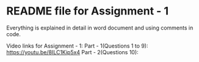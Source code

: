 # README file for Assignment - 1

Everything is explained in detail in word document and using comments in code.

Video links for Assignment - 1:
Part - 1(Questions 1 to 9): https://youtu.be/8ILC1Kip5x4
Part - 2(Questions 10): 